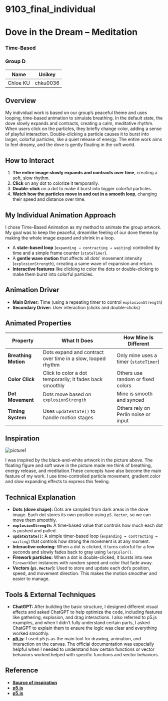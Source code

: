 # 9103_final_individual
# Dove in the Dream – Meditation  
### Time-Based  
### Group D  

| Name              | Unikey     |  
|-------------------|------------|  
| Chloe KU          | chku0036   |

## Overview

My individual work is based on our group’s peaceful theme and uses looping, time-based animation to simulate breathing. In the default state, the dove slowly expands and contracts, creating a calm, meditative rhythm. When users click on the particles, they briefly change color, adding a sense of playful interaction. Double-clicking a particle causes it to burst into larger, colorful particles, like a quiet release of energy. The entire work aims to feel dreamy, and the dove is gently floating in the soft world.


## How to Interact

1. **The entire image slowly expands and contracts over time**, creating a soft, slow rhythm.
2. **Click** on any dot to colorize it temporarily.
3. **Double-click** on a dot to make it burst into bigger colorful particles.
4. **Watch how the particles move in and out in a smooth loop**, changing their speed and distance over time.


## My Individual Animation Approach

I chose Time-Based Animation as my method to animate the group artwork. My goal was to keep the peaceful, dreamlike feeling of our dove theme by making the whole image expand and shrink in a loop.

- A **state-based loop** (`expanding → contracting → waiting`) controlled by time and a simple frame counter (`stateTimer`).
- A **gentle wave motion** that affects all dots’ movement intensity (`explosionStrength`), creating a same wave of expansion and return.
- **Interactive features** like clicking to color the dots or double-clicking to make them burst into colorful particles.


## Animation Driver

- **Main Driver:** Time (using a repeating timer to control `explosionStrength`)
- **Secondary Driver:** User interaction (clicks and double-clicks)


## Animated Properties


| Property           | What It Does                                                       | How Mine Is Different                  |
|--------------------|---------------------------------------------------------------------|----------------------------------------|
| **Breathing Motion** | Dots expand and contract over time in a slow, looped rhythm         | Only mine uses a timer (`stateTimer`)  |
| **Color Click**     | Click to color a dot temporarily; it fades back smoothly            | Others use random or fixed colors      |
| **Dot Movement**    | Dots move based on `explosionStrength`                              | Mine is smooth and synced              |
| **Timing System**   | Uses `updateState()` to handle motion stages                        | Others rely on Perlin noise or input   |


## Inspiration

![picture1](https://i.pinimg.com/736x/93/94/40/939440160737155a2a3d47d190293e71.jpg)

I was inspired by the black-and-white artwork in the picture above. The floating figure and soft wave in the picture made me think of breathing, energy release, and meditation.These concepts have also become the main feature of my work. I use time-controlled particle movement, gradient color and slow expanding effects to express this feeling.


## Technical Explanation

- **Dots (dove shape):** Dots are sampled from dark areas in the dove image. Each dot stores its own position using `p5.Vector`, so we can move them smoothly.
- **`explosionStrength`:** A time-based value that controls how much each dot is pushed and pulled.
- **`updateState()`:** A simple timer-based loop (`expanding → contracting → waiting`) that controls how strong the movement is at any moment.
- **Interactive coloring:** When a dot is clicked, it turns colorful for a few seconds and slowly fades back to gray using `lerpColor()`.
- **Firework particles:** When a dot is double-clicked, it bursts into new `FireworkDot` instances with random speed and color that fade away.
- **Vectors (`p5.Vector`):** Used to store and update each dot’s position, speed, and movement direction. This makes the motion smoother and easier to manage.


## Tools & External Techniques

- **ChatGPT:** After building the basic structure, I designed different visual effects and asked ChatGPT to help optimize the code, including features like gathering, explosion, and drag interactions. I also referred to p5.js examples, and when I didn’t fully understand certain parts, I asked ChatGPT to explain them to ensure the logic was clear and everything worked smoothly.
- **[p5.js](https://p5js.org/):**  I used p5.js as the main tool for drawing, animation, and interaction on the canvas. The official documentation was especially helpful when I needed to understand how certain functions or vector behaviors worked.helped with specific functions and vector behaviors.


## Reference

- **[Source of inspiration](https://pin.it/KdKsSQMwF)** 
- **[p5.js](https://p5js.org/reference/p5/p5.Vector/)** 
- **[p5.js](https://p5js.org/reference/p5.Vector/dot/)** 

